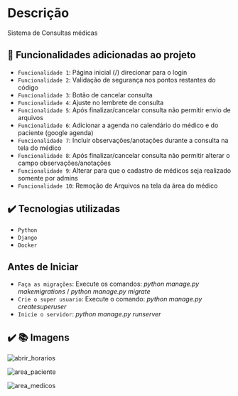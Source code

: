 # Descrição
Sistema de Consultas médicas

## :hammer: Funcionalidades adicionadas ao projeto

- `Funcionalidade 1`: Página inicial (/) direcionar para o login
- `Funcionalidade 2`: Validação de segurança nos pontos restantes do código
- `Funcionalidade 3`: Botão de cancelar consulta
- `Funcionalidade 4`: Ajuste no lembrete de consulta
- `Funcionalidade 5`: Após finalizar/cancelar consulta não permitir envio de arquivos
- `Funcionalidade 6`: Adicionar a agenda no calendário do médico e do paciente (google agenda)
- `Funcionalidade 7`: Incluir observações/anotações durante a consulta na tela do médico
- `Funcionalidade 8`: Após finalizar/cancelar consulta não permitir alterar o campo observações/anotações
- `Funcionalidade 9`: Alterar para que o cadastro de médicos seja realizado somente por admins
- `Funcionalidade 10`: Remoção de Arquivos na tela da área do médico


## ✔️ Tecnologias utilizadas

- ``Python``
- ``Django``
- ``Docker``


## Antes de Iniciar
- `Faça as migrações`: Execute os comandos: *python manage.py makemigrations* / *python manage.py migrate*
- `Crie o super usuario`: Execute o comando: *python manage.py createsuperuser*
- `Inicie o servidor`: *python manage.py runserver*


## ✔️ :books:  Imagens
![abrir_horarios](https://github.com/osvaldosdj/PSW10/assets/31571091/e44d76bd-28e2-4343-bd90-ac3e2269c856)

![area_paciente](https://github.com/osvaldosdj/PSW10/assets/31571091/9f4b648d-9520-42f9-8750-9a16961e655b)

![area_medicos](https://github.com/osvaldosdj/PSW10/assets/31571091/ac3a1bd6-5a12-4660-ac61-8d8f4186e1c9)
